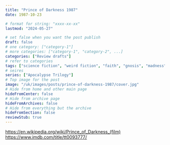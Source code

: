 ```yaml
---
title: "Prince of Darkness 1987"
date: 1987-10-23

# format for string: "xxxx-xx-xx"
lastmod: "2024-05-27"

# set false when you want the post publish
draft: false
# one category: ["category-1"]
# more categories: ["category-1", "category-2", ...]
categories: ["Review drafts"]
# refer to categories
tags: ["science fiction", "weird fiction", "faith", "gnosis", "madness", "lovecraft", "john carpenter"]
# seires
series: ["Apocalypse Trilogy"]
# Top image for the post
image: "/uk/images/posts/prince-of-darkness-1987/cover.jpg"
# Hide from home and other main page
hideFromCenter: false
# Hide from archive page
hideFromArchives: false
# Hide from everything but the archive
hideFromSection: false
reviewStub: true
---
```

https://en.wikipedia.org/wiki/Prince_of_Darkness_(film)
https://www.imdb.com/title/tt0093777/
<!--more-->